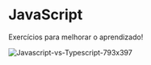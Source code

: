 # JavaScript
Exercícios para melhorar o aprendizado!

![Javascript-vs-Typescript-793x397](https://user-images.githubusercontent.com/51379640/61556737-e9dd5d80-aa38-11e9-89e5-934f58439b3a.jpg)
